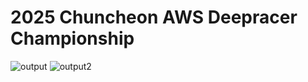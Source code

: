 # 2025 Chuncheon AWS Deepracer Championship
![output](https://github.com/user-attachments/assets/b2162a52-7754-4504-bf82-425242792091)
![output2](https://github.com/user-attachments/assets/fbde1980-5973-4060-a7bf-4a484781a855)
